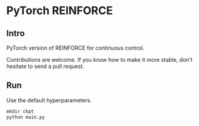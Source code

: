 # PyTorch REINFORCE

## Intro
PyTorch version of REINFORCE for continuous control.

Contributions are welcome. If you know how to make it more stable, don't hesitate to send a pull request.

## Run
Use the default hyperparameters.

```python
mkdir ckpt
python main.py
```
